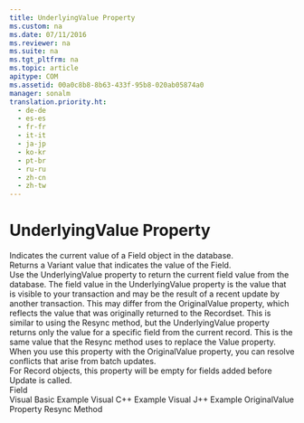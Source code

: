 ```yaml
---
title: UnderlyingValue Property
ms.custom: na
ms.date: 07/11/2016
ms.reviewer: na
ms.suite: na
ms.tgt_pltfrm: na
ms.topic: article
apitype: COM
ms.assetid: 00a0c8b8-8b63-433f-95b8-020ab05874a0
manager: sonalm
translation.priority.ht: 
  - de-de
  - es-es
  - fr-fr
  - it-it
  - ja-jp
  - ko-kr
  - pt-br
  - ru-ru
  - zh-cn
  - zh-tw
---
```

# UnderlyingValue Property
<?xml version="1.0" encoding="utf-8"?>
<developerReferenceWithoutSyntaxDocument xmlns="http://ddue.schemas.microsoft.com/authoring/2003/5" xmlns:xlink="http://www.w3.org/1999/xlink" xmlns:xsi="http://www.w3.org/2001/XMLSchema-instance" xsi:schemaLocation="http://ddue.schemas.microsoft.com/authoring/2003/5 http://dduestorage.blob.core.windows.net/ddueschema/developer.xsd">
  <introduction>
    <para>Indicates the current value of a <legacyLink xlink:href="b10a72fc-3c4b-4186-a70b-993dc9f7a092">Field</legacyLink> object in the database.</para>
  </introduction>
  <section>
    <title>Return Value</title>
    <content>
      <para>Returns a <languageKeyword>Variant</languageKeyword> value that indicates the value of the <unmanagedCodeEntityReference>Field</unmanagedCodeEntityReference>.</para>
    </content>
  </section>
  <languageReferenceRemarks>
    <content>
      <para>Use the <unmanagedCodeEntityReference>UnderlyingValue</unmanagedCodeEntityReference> property to return the current field value from the database. The field value in the <unmanagedCodeEntityReference>UnderlyingValue</unmanagedCodeEntityReference> property is the value that is visible to your transaction and may be the result of a recent update by another transaction. This may differ from the <legacyLink xlink:href="6e33c6ec-14d9-4b1d-ba9b-cb99862e7bac">OriginalValue</legacyLink> property, which reflects the value that was originally returned to the <legacyLink xlink:href="ede1415f-c3df-4cc5-a05b-2576b2b84b60">Recordset</legacyLink>.</para>
      <para>This is similar to using the <legacyLink xlink:href="73b355d4-a4c0-434b-bfc4-039b1c76b32e">Resync</legacyLink> method, but the <unmanagedCodeEntityReference>UnderlyingValue</unmanagedCodeEntityReference> property returns only the value for a specific field from the current record. This is the same value that the <legacyLink xlink:href="73b355d4-a4c0-434b-bfc4-039b1c76b32e">Resync</legacyLink> method uses to replace the <legacyLink xlink:href="48919c74-86d4-462e-99b9-8854ceb8d683">Value</legacyLink> property.</para>
      <para>When you use this property with the <unmanagedCodeEntityReference>OriginalValue</unmanagedCodeEntityReference> property, you can resolve conflicts that arise from batch updates.</para>
    </content>
  </languageReferenceRemarks>
  <section>
    <title>Record</title>
    <content>
      <para>For <legacyLink xlink:href="db83ed2c-a8e3-460c-8682-64667e4d5d01">Record</legacyLink> objects, this property will be empty for fields added before <legacyLink xlink:href="6b2a9c31-1a7e-40db-8a53-30720d0f6cc1">Update</legacyLink> is called.</para>
    </content>
  </section>
  <section>
    <title>Applies To</title>
    <content>
      <para>
        <link xlink:href="b10a72fc-3c4b-4186-a70b-993dc9f7a092">Field</link>
      </para>
    </content>
  </section>
  <relatedTopics>
<link xlink:href="1750804b-d7ef-47d6-8d73-1f51fa1cbe4a">Visual Basic Example</link>
<link xlink:href="c5762ad2-f43b-453d-b44a-9c70210eb00f">Visual C++ Example</link>
<link xlink:href="cfe62974-f768-437f-87c5-8106c4e23ad0">Visual J++ Example</link>
<link xlink:href="6e33c6ec-14d9-4b1d-ba9b-cb99862e7bac">OriginalValue Property</link>
<link xlink:href="73b355d4-a4c0-434b-bfc4-039b1c76b32e">Resync Method</link>
</relatedTopics>
</developerReferenceWithoutSyntaxDocument>
